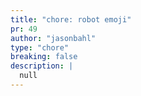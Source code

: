 ```yaml
---
title: "chore: robot emoji"
pr: 49
author: "jasonbahl"
type: "chore"
breaking: false
description: |
  null
---
```

